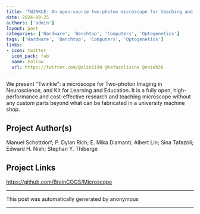 ```yaml
---
title: 'TWINKLE: An open-source two-photon microscope for teaching and research'
date: 2024-09-25
authors: ['admin']
layout: post
categories: ['Hardware', 'Benchtop', 'Computers', 'Optogenetics']
tags: ['Hardware', 'Benchtop', 'Computers', 'Optogenetics']
links:
- icon: twitter
  icon_pack: fab
  name: Follow
  url: https://twitter.com/@alin1194 @tafazolisina @enieh36
---
```

We present "Twinkle": a microscope for Two-photon Imaging in Neuroscience, and Kit for Learning and Education. It is a fully open, high-performance and cost-effective research and teaching microscope without any custom parts beyond what can be fabricated in a university machine shop.
## Project Author(s)
Manuel Schottdorf; P. Dylan Rich; E. Mika Diamanti;  Albert Lin; Sina Tafazoli; Edward H. Nieh; Stephan Y. Thiberge
## Project Links
https://github.com/BrainCOGS/Microscope
***
This post was automatically generated by
anonymous
***